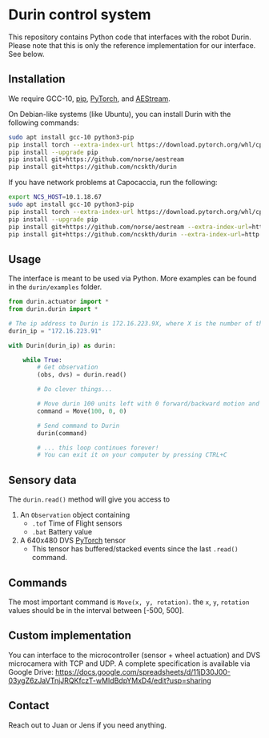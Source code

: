 # Durin control system

This repository contains Python code that interfaces with the robot Durin.
Please note that this is only the reference implementation for our interface. See below.

## Installation

We require GCC-10, [pip](https://pypi.org/project/pip/), [PyTorch](https://pytorch.org/), and [AEStream](https://github.com/norse/aestream/).

On Debian-like systems (like Ubuntu), you can install Durin with the following commands:
```bash
sudo apt install gcc-10 python3-pip
pip install torch --extra-index-url https://download.pytorch.org/whl/cpu
pip install --upgrade pip
pip install git+https://github.com/norse/aestream 
pip install git+https://github.com/ncskth/durin
```

If you have network problems at Capocaccia, run the following:
```bash
export NCS_HOST=10.1.18.67
sudo apt install gcc-10 python3-pip
pip install torch --extra-index-url https://download.pytorch.org/whl/cpu --extra-index-url=http://$NCS_HOST:8000/ --trusted-host=$NCS_HOST
pip install --upgrade pip
pip install git+https://github.com/norse/aestream --extra-index-url=http://$NCS_HOST:8000/ --trusted-host=$NCS_HOST
pip install git+https://github.com/ncskth/durin --extra-index-url=http://$NCS_HOST:8000/ --trusted-host=$NCS_HOST

```

## Usage

The interface is meant to be used via Python. More examples can be found in the `durin/examples` folder.


```python
from durin.actuator import *
from durin.durin import *

# The ip address to Durin is 172.16.223.9X, where X is the number of the robot (1, 2, or 5).
durin_ip = "172.16.223.91"

with Durin(durin_ip) as durin:

    while True:
        # Get observation
        (obs, dvs) = durin.read()

        # Do clever things...

        # Move durin 100 units left with 0 forward/backward motion and 0 rotation
        command = Move(100, 0, 0)

        # Send command to Durin
        durin(command)

        # ... this loop continues forever!
        # You can exit it on your computer by pressing CTRL+C
```

## Sensory data

The `durin.read()` method will give you access to 

1. An `Observation` object containing
    * `.tof` Time of Flight sensors
    * `.bat` Battery value
2. A 640x480 DVS [PyTorch](pytorch.org) tensor
    * This tensor has buffered/stacked events since the last `.read()` command.

## Commands
The most important command is `Move(x, y, rotation)`. the `x`, `y`, `rotation` values should be in the interval between [-500, 500].

## Custom implementation
You can interface to the microcontroller (sensor + wheel actuation) and DVS microcamera with TCP and UDP.
A complete specification is available via Google Drive: https://docs.google.com/spreadsheets/d/11jD30J00-03ygZ6zJaVTnjJRQKfczT-wMIdBdpYMxD4/edit?usp=sharing

## Contact

Reach out to Juan or Jens if you need anything.
